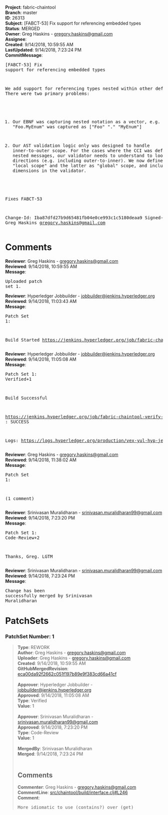 <strong>Project</strong>: fabric-chaintool<br><strong>Branch</strong>: master<br><strong>ID</strong>: 26313<br><strong>Subject</strong>: [FABCT-53] Fix support for referencing embedded types<br><strong>Status</strong>: MERGED<br><strong>Owner</strong>: Greg Haskins - gregory.haskins@gmail.com<br><strong>Assignee</strong>:<br><strong>Created</strong>: 9/14/2018, 10:59:55 AM<br><strong>LastUpdated</strong>: 9/14/2018, 7:23:24 PM<br><strong>CommitMessage</strong>:<br><pre>[FABCT-53] Fix support for referencing embedded types

We add support for referencing types nested within other
definitions.  There were two primary problems:

1) Our EBNF was capturing nested notation as a vector,
e.g. "Foo.MyEnum" was captured as ["Foo" "." "MyEnum"]

2) Our AST validation logic only was designed to handle
inner-to-outer scope.  For the cases where the CCI was
defined to utilize nested messages, our validator needs
to understand to look in both directions (e.g. including
outer-to-inner).  We now define the former as "local scope"
and the latter as "global" scope, and include both dimensions
in the validator.

Fixes FABCT-53

Change-Id: Iba87dfd27b9d65481fb04e0ce993c1c5180deaa9
Signed-off-by: Greg Haskins <gregory.haskins@gmail.com>
</pre><h1>Comments</h1><strong>Reviewer</strong>: Greg Haskins - gregory.haskins@gmail.com<br><strong>Reviewed</strong>: 9/14/2018, 10:59:55 AM<br><strong>Message</strong>: <pre>Uploaded patch set 1.</pre><strong>Reviewer</strong>: Hyperledger Jobbuilder - jobbuilder@jenkins.hyperledger.org<br><strong>Reviewed</strong>: 9/14/2018, 11:03:43 AM<br><strong>Message</strong>: <pre>Patch Set 1:

Build Started https://jenkins.hyperledger.org/job/fabric-chaintool-verify-x86_64/139/</pre><strong>Reviewer</strong>: Hyperledger Jobbuilder - jobbuilder@jenkins.hyperledger.org<br><strong>Reviewed</strong>: 9/14/2018, 11:05:08 AM<br><strong>Message</strong>: <pre>Patch Set 1: Verified+1

Build Successful 

https://jenkins.hyperledger.org/job/fabric-chaintool-verify-x86_64/139/ : SUCCESS

Logs: https://logs.hyperledger.org/production/vex-yul-hyp-jenkins-3/fabric-chaintool-verify-x86_64/139</pre><strong>Reviewer</strong>: Greg Haskins - gregory.haskins@gmail.com<br><strong>Reviewed</strong>: 9/14/2018, 11:38:02 AM<br><strong>Message</strong>: <pre>Patch Set 1:

(1 comment)</pre><strong>Reviewer</strong>: Srinivasan Muralidharan - srinivasan.muralidharan99@gmail.com<br><strong>Reviewed</strong>: 9/14/2018, 7:23:20 PM<br><strong>Message</strong>: <pre>Patch Set 1: Code-Review+2

Thanks, Greg. LGTM</pre><strong>Reviewer</strong>: Srinivasan Muralidharan - srinivasan.muralidharan99@gmail.com<br><strong>Reviewed</strong>: 9/14/2018, 7:23:24 PM<br><strong>Message</strong>: <pre>Change has been successfully merged by Srinivasan Muralidharan</pre><h1>PatchSets</h1><h3>PatchSet Number: 1</h3><blockquote><strong>Type</strong>: REWORK<br><strong>Author</strong>: Greg Haskins - gregory.haskins@gmail.com<br><strong>Uploader</strong>: Greg Haskins - gregory.haskins@gmail.com<br><strong>Created</strong>: 9/14/2018, 10:59:55 AM<br><strong>GitHubMergedRevision</strong>: [eca00da92f2662c051f197b89e9f383cd66a41cf](https://github.com/hyperledger-gerrit-archive/fabric-chaintool/commit/eca00da92f2662c051f197b89e9f383cd66a41cf)<br><br><strong>Approver</strong>: Hyperledger Jobbuilder - jobbuilder@jenkins.hyperledger.org<br><strong>Approved</strong>: 9/14/2018, 11:05:08 AM<br><strong>Type</strong>: Verified<br><strong>Value</strong>: 1<br><br><strong>Approver</strong>: Srinivasan Muralidharan - srinivasan.muralidharan99@gmail.com<br><strong>Approved</strong>: 9/14/2018, 7:23:20 PM<br><strong>Type</strong>: Code-Review<br><strong>Value</strong>: 1<br><br><strong>MergedBy</strong>: Srinivasan Muralidharan<br><strong>Merged</strong>: 9/14/2018, 7:23:24 PM<br><br><h2>Comments</h2><strong>Commenter</strong>: Greg Haskins - gregory.haskins@gmail.com<br><strong>CommentLine</strong>: [src/chaintool/build/interface.clj#L246](https://github.com/hyperledger-gerrit-archive/fabric-chaintool/blob/eca00da92f2662c051f197b89e9f383cd66a41cf/src/chaintool/build/interface.clj#L246)<br><strong>Comment</strong>: <pre>More idiomatic to use (contains?) over (get)</pre></blockquote>